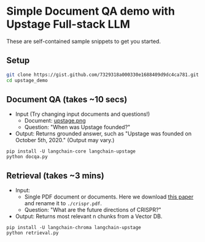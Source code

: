 # Simple Document QA demo with Upstage Full-stack LLM

These are self-contained sample snippets to get you started.

## Setup
``` bash
git clone https://gist.github.com/7329318a000330e1688409d9dc4ca781.git upstage_demo
cd upstage_demo
```

## Document QA (takes ~10 secs)


- Input (Try changing input documents and questions!)
    - Document: [upstage.png](https://gist.github.com/e9t/7329318a000330e1688409d9dc4ca781/raw/e2a6d9a98fc081fc1f9791af08fa17027cbbb4c1/upstage.png)
    - Question: "When was Upstage founded?"
- Output: Returns grounded answer, such as "Upstage was founded on October 5th, 2020." (Output may vary.)

```
pip install -U langchain-core langchain-upstage
python docqa.py
```

## Retrieval (takes ~3 mins)

- Input:
    - Single PDF document or documents. Here we download [this paper](https://www.nature.com/articles/s41467-018-04252-2) and rename it to `./crispr.pdf`.
    - Question: "What are the future directions of CRISPR?"
- Output: Returns most relevant n chunks from a Vector DB.

```
pip install -U langchain-chroma langchain-upstage
python retrieval.py
```
